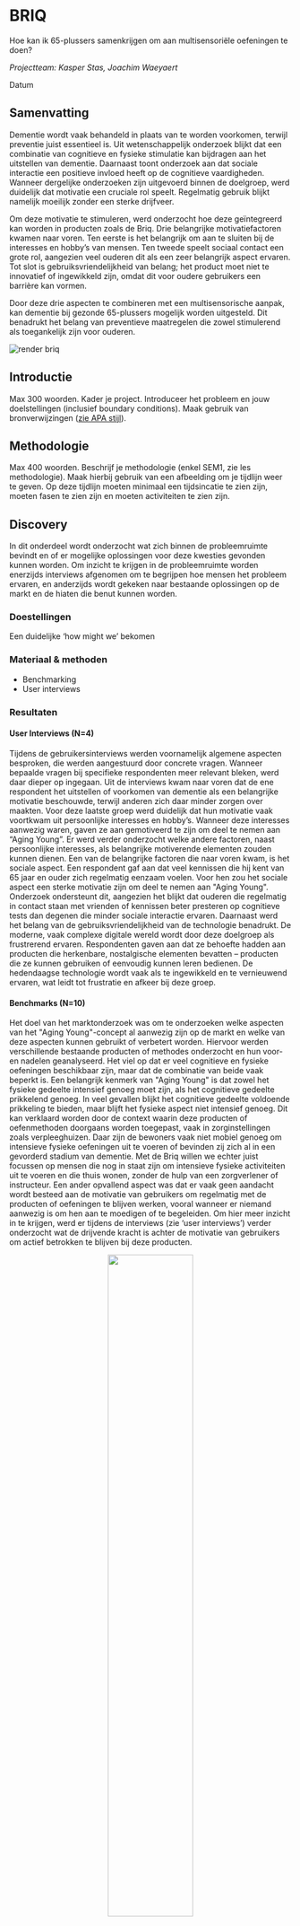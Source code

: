 # BRIQ
Hoe kan ik 65-plussers samenkrijgen om aan multisensoriële oefeningen te doen?

*Projectteam: Kasper Stas, Joachim Waeyaert*

Datum

## Samenvatting
Dementie wordt vaak behandeld in plaats van te worden voorkomen, terwijl preventie juist essentieel is. Uit wetenschappelijk onderzoek blijkt dat een combinatie van cognitieve en fysieke stimulatie kan bijdragen aan het uitstellen van dementie. Daarnaast toont onderzoek aan dat sociale interactie een positieve invloed heeft op de cognitieve vaardigheden. Wanneer dergelijke onderzoeken zijn uitgevoerd binnen de doelgroep, werd duidelijk dat motivatie een cruciale rol speelt. Regelmatig gebruik blijkt namelijk moeilijk zonder een sterke drijfveer.

Om deze motivatie te stimuleren, werd onderzocht hoe deze geïntegreerd kan worden in producten zoals de Briq. Drie belangrijke motivatiefactoren kwamen naar voren. Ten eerste is het belangrijk om aan te sluiten bij de interesses en hobby’s van mensen. Ten tweede speelt sociaal contact een grote rol, aangezien veel ouderen dit als een zeer belangrijk aspect ervaren. Tot slot is gebruiksvriendelijkheid van belang; het product moet niet te innovatief of ingewikkeld zijn, omdat dit voor oudere gebruikers een barrière kan vormen.

Door deze drie aspecten te combineren met een multisensorische aanpak, kan dementie bij gezonde 65-plussers mogelijk worden uitgesteld. Dit benadrukt het belang van preventieve maatregelen die zowel stimulerend als toegankelijk zijn voor ouderen.

![render briq](https://github.com/user-attachments/assets/1d121868-5181-4ddf-a905-46d9f2fb26c1)


## Introductie
Max 300 woorden.
Kader je project. Introduceer het probleem en jouw doelstellingen (inclusief boundary conditions).
Maak gebruik van bronverwijzingen ([zie APA stijl](https://www.scribbr.nl/category/apa-stijl/)).

## Methodologie
Max 400 woorden. Beschrijf je methodologie (enkel SEM1, zie les methodologie). Maak hierbij gebruik van een afbeelding om je tijdlijn weer te geven. Op deze tijdlijn moeten minimaal een tijdsincatie te zien zijn, moeten fasen te zien zijn en moeten activiteiten te zien zijn.

## Discovery
In dit onderdeel wordt onderzocht wat zich binnen de probleemruimte bevindt en of er mogelijke oplossingen voor deze kwesties gevonden kunnen worden. Om inzicht te krijgen in de probleemruimte worden enerzijds interviews afgenomen om te begrijpen hoe mensen het probleem ervaren, en anderzijds wordt gekeken naar bestaande oplossingen op de markt en de hiaten die benut kunnen worden.
### Doestellingen
Een duidelijke ‘how might we’ bekomen

### Materiaal & methoden
-	Benchmarking
-	User interviews
  
### Resultaten
#### User Interviews (N=4)
Tijdens de gebruikersinterviews werden voornamelijk algemene aspecten besproken, die werden aangestuurd door concrete vragen. Wanneer bepaalde vragen bij specifieke respondenten meer relevant bleken, werd daar dieper op ingegaan. Uit de interviews kwam naar voren dat de ene respondent het uitstellen of voorkomen van dementie als een belangrijke motivatie beschouwde, terwijl anderen zich daar minder zorgen over maakten. Voor deze laatste groep werd duidelijk dat hun motivatie vaak voortkwam uit persoonlijke interesses en hobby’s. Wanneer deze interesses aanwezig waren, gaven ze aan gemotiveerd te zijn om deel te nemen aan “Aging Young”. Er werd verder onderzocht welke andere factoren, naast persoonlijke interesses, als belangrijke motiverende elementen zouden kunnen dienen.
Een van de belangrijke factoren die naar voren kwam, is het sociale aspect. Een respondent gaf aan dat veel kennissen die hij kent van 65 jaar en ouder zich regelmatig eenzaam voelen. Voor hen zou het sociale aspect een sterke motivatie zijn om deel te nemen aan "Aging Young". Onderzoek ondersteunt dit, aangezien het blijkt dat ouderen die regelmatig in contact staan met vrienden of kennissen beter presteren op cognitieve tests dan degenen die minder sociale interactie ervaren.
Daarnaast werd het belang van de gebruiksvriendelijkheid van de technologie benadrukt. De moderne, vaak complexe digitale wereld wordt door deze doelgroep als frustrerend ervaren. Respondenten gaven aan dat ze behoefte hadden aan producten die herkenbare, nostalgische elementen bevatten – producten die ze kunnen gebruiken of eenvoudig kunnen leren bedienen. De hedendaagse technologie wordt vaak als te ingewikkeld en te vernieuwend ervaren, wat leidt tot frustratie en afkeer bij deze groep.

#### Benchmarks (N=10)
Het doel van het marktonderzoek was om te onderzoeken welke aspecten van het "Aging Young"-concept al aanwezig zijn op de markt en welke van deze aspecten kunnen gebruikt of verbetert worden. Hiervoor werden verschillende bestaande producten of methodes onderzocht en hun voor-en nadelen geanalyseerd. 
Het viel op dat er veel cognitieve en fysieke oefeningen beschikbaar zijn, maar dat de combinatie van beide vaak beperkt is. Een belangrijk kenmerk van "Aging Young" is dat zowel het fysieke gedeelte intensief genoeg moet zijn, als het cognitieve gedeelte prikkelend genoeg. In veel gevallen blijkt het cognitieve gedeelte voldoende prikkeling te bieden, maar blijft het fysieke aspect niet intensief genoeg. Dit kan verklaard worden door de context waarin deze producten of oefenmethoden doorgaans worden toegepast, vaak in zorginstellingen zoals verpleeghuizen. Daar zijn de bewoners vaak niet mobiel genoeg om intensieve fysieke oefeningen uit te voeren of bevinden zij zich al in een gevorderd stadium van dementie. Met de Briq willen we echter juist focussen op mensen die nog in staat zijn om intensieve fysieke activiteiten uit te voeren en die thuis wonen, zonder de hulp van een zorgverlener of instructeur.
Een ander opvallend aspect was dat er vaak geen aandacht wordt besteed aan de motivatie van gebruikers om regelmatig met de producten of oefeningen te blijven werken, vooral wanneer er niemand aanwezig is om hen aan te moedigen of te begeleiden. Om hier meer inzicht in te krijgen, werd er tijdens de interviews (zie ‘user interviews’) verder onderzocht wat de drijvende kracht is achter de motivatie van gebruikers om actief betrokken te blijven bij deze producten.
<p align="center">
  <img src="/Benchmarking-1.jpg" width="55%">
  <img src="/Benchmarking-2.jpg" width="45%">
</p>

  




### Conclusies & implicaties
Een product kan zo ontworpen worden dat het zowel cognitieve als fysieke activiteit bevordert, wat kan bijdragen aan het uitstellen of voorkomen van dementie. Maar zal het product daadwerkelijk gebruikt worden? Uit het onderzoek in de discovery-fase blijkt duidelijk dat, wanneer de interesses van de gebruiker niet worden aangesproken, het gebruik van het product waarschijnlijk beperkt zal zijn, waardoor de effectiviteit ervan vermindert. Om ervoor te zorgen dat het product aanspreekt, is het dus belangrijk om verschillende interesses binnen één product te integreren.
Een deel van de 65-plussers is alleenstaand, waardoor het sociale aspect een belangrijke motiverende factor kan zijn. Veel sportieve hobby’s bieden al dit sociale aspect, zoals tennis, badminton en pingpong.
Daarnaast is het algemeen bekend dat frustraties veel zwaarder wegen dan positieve emoties. Om frustraties te verminderen, moet er specifiek gekeken worden naar hoe het product zo gebruiksvriendelijk mogelijk kan worden gemaakt. Dit kan bereikt worden door de interface duidelijk en herkenbaar te maken, het implementeren van tutorials en het gebruik van duidelijke signifiers.

**Hoe kan ik 65-plussers samenkrijgen om aan multisensoriële oefeningen te doen?**

> [!IMPORTANT]
> Design Requirements:
> - D1.1 Het product dient in een sociale omgeving gebruikt te worden.
> - D2.1 Het product dient een tutorial te bevatten.
> - D2.2 Er moeten herkenbare kenmerken aanwezig zijn in het product.

## Definition
Max. 1000 woorden
### Doestellingen
Wat wilde je bereiken?
### Materiaal & methoden
Hoe onderzocht je dit? Wees volledig.
### Resultaten
Rapporteer over de resultaten (incl. foto's, quotes, analyseframeworks, ...)
### Conclusies & implicaties
Definieer de belangrijkste designbeslissingen

## Bill of materials
- Welk
- Materiaal
- Heb
- Je
- Nu
- Nodig
- Voor
- Je
- Prototype

## Kritische reflectie
Max. 500 woorden

## Bronnen
Voeg je volledige bibliografie toe van bronnen naarwaar je verwees.

## Bijlagen
